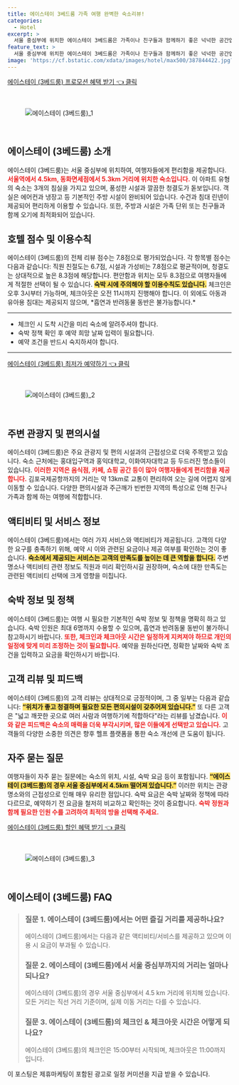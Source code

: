 ```yaml
---
title: 에이스테이 3베드룸 가족 여행 완벽한 숙소리뷰!
categories:
  - Hotel
excerpt: >
  서울 중심부에 위치한 에이스테이 3베드룸은 가족이나 친구들과 함께하기 좋은 넉넉한 공간입니다. 15시부터 체크인이 가능하며 청결도와 가성비가 우수한 숙소에서 편안한 여행을 즐겨보세요!
feature_text: >
  서울 중심부에 위치한 에이스테이 3베드룸은 가족이나 친구들과 함께하기 좋은 넉넉한 공간입니다. 15시부터 체크인이 가능하며 청결도와 가성비가 우수한 숙소에서 편안한 여행을 즐겨보세요!
image: 'https://cf.bstatic.com/xdata/images/hotel/max500/387844422.jpg?k=32efb3d5111229a1e706690267b6016e1eafd323e29911987fc58979a0ba138c&o=&hp=1'
---
```


<p><a class="modoo-button" href="https://tinyurl.com/24sb6aaf" rel="nofollow noopener">에이스테이 (3베드룸) 프로모션 혜택 받기 👈 클릭</a></p><br/>
<figure class="image"><img alt="에이스테이 (3베드룸)_1" src="https://cf.bstatic.com/xdata/images/hotel/max1024x768/551869269.jpg?k=21e420c064eff3d6d4f0c4ccbc7a4564bd3f82fc94e761b3b42e82cdac79be94&amp;o=&amp;hp=1"/></figure><br/>

<h2 id="에이스테이_3베드룸_소개">에이스테이 (3베드룸) 소개</h2>
<p>에이스테이 (3베드룸)는 서울 중심부에 위치하여, 여행자들에게 편리함을 제공합니다. <b><span style="color: #ee2323;">서울역에서 4.5km, 동화면세점에서 5.3km 거리에 위치한 숙소입니다.</span></b> 이 아파트 유형의 숙소는 3개의 침실을 가지고 있으며, 풍성한 시설과 깔끔한 청결도가 돋보입니다. 객실은 에어컨과 냉장고 등 기본적인 주방 시설이 완비되어 있습니다. 수건과 침대 린넨이 제공되어 편리하게 이용할 수 있습니다. 또한, 주방과 시설은 가족 단위 또는 친구들과 함께 오기에 최적화되어 있습니다.</p>
<h2 id="호텔_리뷰_및_이용수칙">호텔 점수 및 이용수칙</h2>
<p>에이스테이 (3베드룸)의 전체 리뷰 점수는 7.8점으로 평가되었습니다. 각 항목별 점수는 다음과 같습니다: 직원 친절도는 6.7점, 시설과 가성비는 7.8점으로 평균적이며, 청결도는 상대적으로 높은 8.3점에 해당합니다. 편안함과 위치는 모두 8.3점으로 여행자들에게 적절한 선택이 될 수 있습니다. <b><span style="background-color: #ffe066;">숙박 시에 주의해야 할 이용수칙도 있습니다.</span></b> 체크인은 오후 3시부터 가능하며, 체크아웃은 오전 11시까지 진행해야 합니다. 이 외에도 아동과 유아용 침대는 제공되지 않으며, *흡연과 반려동물 동반은 불가능합니다.*</p>
<hr/>
<ul>
<li>체크인 시 도착 시간을 미리 숙소에 알려주셔야 합니다.</li>
<li>숙박 정책 확인 후 예약 희망 날짜 입력이 필요합니다.</li>
<li>예약 조건을 반드시 숙지하셔야 합니다.</li>
</ul>
<hr/>
<p><a class="modoo-button" href="https://tinyurl.com/24sb6aaf" rel="nofollow noopener">에이스테이 (3베드룸) 최저가 예약하기 👈 클릭</a></p><br/>
<figure class="image"><img alt="에이스테이 (3베드룸)_2" src="https://cf.bstatic.com/xdata/images/hotel/max500/387844422.jpg?k=32efb3d5111229a1e706690267b6016e1eafd323e29911987fc58979a0ba138c&amp;o=&amp;hp=1"/></figure><br/>
<h2 id="관광지_및_편의시설">주변 관광지 및 편의시설</h2>
<p>에이스테이 (3베드룸)은 주요 관광지 및 편의 시설과의 근접성으로 더욱 주목받고 있습니다. 숙소 근처에는 홍대입구역과 홍익대학교, 이화여자대학교 등 두드러진 명소들이 있습니다. <b><span style="color: #ee2323;">이러한 지역은 음식점, 카페, 쇼핑 공간 등이 많아 여행자들에게 편리함을 제공합니다.</span></b> 김포국제공항까지의 거리는 약 13km로 교통이 편리하여 오는 길에 어렵지 않게 이동할 수 있습니다. 다양한 편의시설과 주근깨가 빈번한 지역의 특성으로 인해 친구나 가족과 함께 하는 여행에 적합합니다.</p>
<h2 id="액티비티_및_서비스">액티비티 및 서비스 정보</h2>
<p>에이스테이 (3베드룸)에서는 여러 가지 서비스와 액티비티가 제공됩니다. 고객의 다양한 요구를 충족하기 위해, 예약 시 이와 관련된 요금이나 제공 여부를 확인하는 것이 좋습니다. <b><span style="background-color: #ffe066;">숙소에서 제공되는 서비스는 고객의 만족도를 높이는 데 큰 역할을 합니다.</span></b> 주변 명소나 액티비티 관련 정보도 직원과 미리 확인하시길 권장하며, 숙소에 대한 만족도는 관련된 액티비티 선택에 크게 영향을 미칩니다.</p>
<h2 id="숙박_정보_및_정책">숙박 정보 및 정책</h2>
<p>에이스테이 (3베드룸)는 여행 시 필요한 기본적인 숙박 정보 및 정책을 명확히 하고 있습니다. 숙박 인원은 최대 6명까지 수용할 수 있으며, 흡연과 반려동물 동반이 불가하니 참고하시기 바랍니다. <b><span style="color: #ee2323;">또한, 체크인과 체크아웃 시간은 일정하게 지켜져야 하므로 개인의 일정에 맞게 미리 조정하는 것이 필요합니다.</span></b> 예약을 원하신다면, 정확한 날짜와 숙박 조건을 입력하고 요금을 확인하시기 바랍니다.</p>
<h2 id="고객_후기_및_피드백">고객 리뷰 및 피드백</h2>
<p>에이스테이 (3베드룸)의 고객 리뷰는 상대적으로 긍정적이며, 그 중 일부는 다음과 같습니다: <b><span style="background-color: #ffe066;">“위치가 좋고 청결하며 필요한 모든 편의시설이 갖추어져 있습니다.”</span></b> 또 다른 고객은 "넓고 깨끗한 곳으로 여러 사람과 여행하기에 적합하다"라는 리뷰를 남겼습니다. <b><span style="color: #ee2323;">이와 같은 피드백은 숙소의 매력을 더욱 부각시키며, 많은 이들에게 선택받고 있습니다.</span></b> 고객들의 다양한 소중한 의견은 향후 헬프 플랫폼을 통한 숙소 개선에 큰 도움이 됩니다.</p>
<h2 id="자주_묻는_질문">자주 묻는 질문</h2>
<p>여행자들이 자주 묻는 질문에는 숙소의 위치, 시설, 숙박 요금 등이 포함됩니다. <b><span style="background-color: #ffe066;">“에이스테이 (3베드룸)의 경우 서울 중심부에서 4.5km 떨어져 있습니다.”</span></b> 이러한 위치는 관광명소와의 근접성으로 인해 매우 유리한 점입니다. 숙박 요금은 숙박 날짜와 정책에 따라 다르므로, 예약하기 전 요금을 철저히 비교하고 확인하는 것이 중요합니다. <b><span style="color: #ee2323;">숙박 정원과 함께 필요한 인원 수를 고려하여 최적의 방을 선택해 주세요.</span></b></p>

<p><a class="modoo-button" href="https://tinyurl.com/24sb6aaf" rel="nofollow noopener">에이스테이 (3베드룸) 할인 혜택 받기 👈 클릭</a></p><br>

<figure class="image"><img src="https://cf.bstatic.com/xdata/images/hotel/max500/387844435.jpg?k=d3b0cc59530a7c77e3277aa3d69fccb42366e6ad66508d6e0ec8ea3ee3ddf39d&o=&hp=1" alt="에이스테이 (3베드룸)_3"></figure><br>
<h2 id="에이스테이 (3베드룸)_FAQ">에이스테이 (3베드룸) FAQ</h2>
<div itemscope="" itemtype="https://schema.org/FAQPage"> 
<blockquote> 
<div itemscope="" itemprop="mainEntity" itemtype="https://schema.org/Question"> 
<h3 id="질문_1" itemprop="name">질문 1. 에이스테이 (3베드룸)에서는 어떤 즐길 거리를 제공하나요?</h3> 
<div itemscope="" itemprop="acceptedAnswer" itemtype="https://schema.org/Answer"> 
<span itemprop="text"> 
<p>에이스테이 (3베드룸)에서는 다음과 같은 액티비티/서비스를 제공하고 있으며 이용 시 요금이 부과될 수 있습니다.</p> 
</span> 
</div> 
</div> 
<div itemscope="" itemprop="mainEntity" itemtype="https://schema.org/Question"> 
<h3 id="질문_2" itemprop="name">질문 2. 에이스테이 (3베드룸)에서 서울 중심부까지의 거리는 얼마나 되나요?</h3> 
<div itemscope="" itemprop="acceptedAnswer" itemtype="https://schema.org/Answer"> 
<span itemprop="text"> 
<p>에이스테이 (3베드룸)의 경우 서울 중심부에서 4.5 km 거리에 위치해 있습니다. 모든 거리는 직선 거리 기준이며, 실제 이동 거리는 다를 수 있습니다.</p> 
</span> 
</div> 
</div> 
<div itemscope="" itemprop="mainEntity" itemtype="https://schema.org/Question"> 
<h3 id="질문_3" itemprop="name">질문 3. 에이스테이 (3베드룸)의 체크인 & 체크아웃 시간은 어떻게 되나요?</h3> 
<div itemscope="" itemprop="acceptedAnswer" itemtype="https://schema.org/Answer"> 
<span itemprop="text"> 
<p>에이스테이 (3베드룸)의 체크인은 15:00부터 시작되며, 체크아웃은 11:00까지 입니다.</p> 
</span> 
</div> 
</div> 
</blockquote> 
</div><p>이 포스팅은 제휴마케팅이 포함된 광고로 일정 커미션을 지급 받을 수 있습니다.</p>

